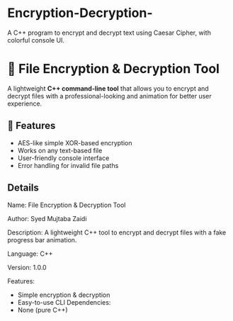 # Encryption-Decryption-
 A C++ program to encrypt and decrypt text using Caesar Cipher, with colorful console UI.


# 🔐 File Encryption & Decryption Tool

A lightweight **C++ command-line tool** that allows you to encrypt and decrypt files with a professional-looking and  animation for better user experience.

## 📜 Features
- AES-like simple XOR-based encryption
- Works on any text-based file
- User-friendly console interface
- Error handling for invalid file paths


## Details

Name: File Encryption & Decryption Tool

Author: Syed Mujtaba Zaidi

Description: A lightweight C++ tool to encrypt and decrypt files with a fake progress bar animation.

Language: C++

Version: 1.0.0

Features:
  - Simple encryption & decryption
  - Easy-to-use CLI
Dependencies:
  - None (pure C++)
